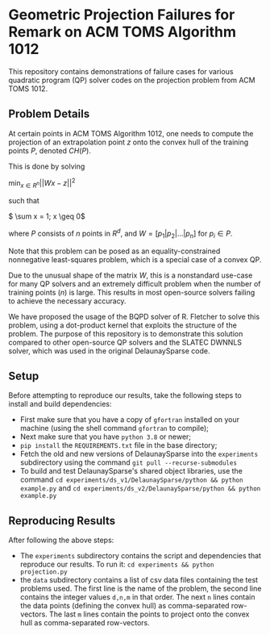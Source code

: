 # Geometric Projection Failures for Remark on ACM TOMS Algorithm 1012

This repository contains demonstrations of failure cases for various
quadratic program (QP) solver codes on the projection problem from
ACM TOMS 1012.

## Problem Details

At certain points in ACM TOMS Algorithm 1012, one needs to compute the
projection of an extrapolation point $z$ onto the convex hull of the
training points $P$, denoted $CH(P)$.

This is done by solving

$\min_{x\in R^n} || Wx - z ||^2$

such that

$ \sum x = 1; x \geq 0$

where $P$ consists of $n$ points in $R^d$,
and $W = [p_1 | p_2 | ... | p_n]$ for
$p_i \in P$.

Note that this problem can be posed as an equality-constrained
nonnegative least-squares problem, which is a special case of a
convex QP.

Due to the unusual shape of the matrix $W$, this is a nonstandard
use-case for many QP solvers and an extremely difficult problem
when the number of training points ($n$) is large.
This results in most open-source solvers failing to achieve the
necessary accuracy.

We have proposed the usage of the BQPD solver of R. Fletcher to solve
this problem, using a dot-product kernel that exploits the structure
of the problem.
The purpose of this repository is to demonstrate this solution compared
to other open-source QP solvers and the SLATEC DWNNLS solver, which was
used in the original DelaunaySparse code.

## Setup

Before attempting to reproduce our results, take the following steps
to install and build dependencies:

 - First make sure that you have a copy of ``gfortran`` installed on
   your machine (using the shell command ``gfortran`` to compile);
 - Next make sure that you have ``python 3.8`` or newer;
 - ``pip install`` the ``REQUIREMENTS.txt`` file in the base directory;
 - Fetch the old and new versions of DelaunaySparse into the ``experiments``
   subdirectory using the command
   ``git pull --recurse-submodules``
 - To build and test DelaunaySparse's shared object libraries, use the
   command
   ``cd experiments/ds_v1/DelaunaySparse/python && python example.py``
   and
   ``cd experiments/ds_v2/DelaunaySparse/python && python example.py``

## Reproducing Results

After following the above steps:

 - The ``experiments`` subdirectory contains the script and dependencies that
   reproduce our results.
   To run it: ``cd experiments && python projection.py``
 - the ``data`` subdirectory contains a list of csv data files containing the
   test problems used. The first line is the name of the problem, the second
   line contains the integer values ``d,n,m`` in that order. The next ``n``
   lines contain the data points (defining the convex hull) as
   comma-separated row-vectors.
   The last ``m`` lines contain the points to project onto the convex hull
   as comma-separated row-vectors.
